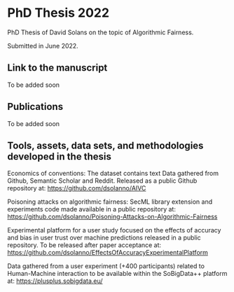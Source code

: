 # PhD Thesis 2022
PhD Thesis of David Solans on the topic of Algorithmic Fairness. 

Submitted in June 2022.


## Link to the manuscript
To be added soon

## Publications
To be added soon

## Tools, assets, data sets, and methodologies developed in the thesis
Economics of conventions: The dataset contains text  Data gathered from Github, Semantic Scholar and Reddit. Released as a public Github repository at:
https://github.com/dsolanno/AIVC
 
Poisoning attacks on algorithmic fairness: SecML library extension and experiments code made available in a public repository at: 
https://github.com/dsolanno/Poisoning-Attacks-on-Algorithmic-Fairness
 
Experimental platform for a user study focused on the effects of accuracy and bias in user trust over machine predictions released in a public repository. To be released after paper acceptance at:
https://github.com/dsolanno/EffectsOfAccuracyExperimentalPlatform
 
Data gathered from a user experiment (+400 participants) related to Human-Machine interaction to be available within the SoBigData++ platform at:
https://plusplus.sobigdata.eu/

